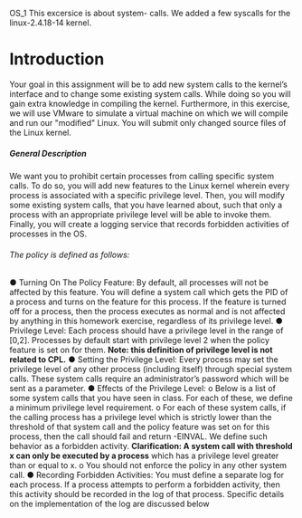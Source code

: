 OS_1
This excersice is about system- calls.
We added a few syscalls for the linux-2.4.18-14 kernel.
# Introduction
Your goal in this assignment will be to add new system calls to the kernel’s interface and to
change some existing system calls. While doing so you will gain extra knowledge in compiling
the kernel. Furthermore, in this exercise, we will use VMware to simulate a virtual machine on
which we will compile and run our "modified" Linux. You will submit only changed source files of
the Linux kernel.
##### General Description
We want you to prohibit certain processes from calling specific system calls. To do so, you will
add new features to the Linux kernel wherein every process is associated with a specific
privilege level. Then, you will modify some existing system calls, that you have learned about,
such that only a process with an appropriate privilege level will be able to invoke them. Finally,
you will create a logging service that records forbidden activities of processes in the OS.
###### The policy is defined as follows:
● Turning On The Policy Feature: By default, all processes will not be affected by this
feature. You will define a system call which gets the PID of a process and turns on the
feature for this process. If the feature is turned off for a process, then the process
executes as normal and is not affected by anything in this homework exercise,
regardless of its privilege level.
● Privilege Level: Each process should have a privilege level in the range of [0,2].
Processes by default start with privilege level 2 when the policy feature is set on for
them.
**Note: this definition of privilege level is not related to CPL.**
● Setting the Privilege Level: Every process may set the privilege level of any other
process (including itself) through special system calls. These system calls require an
administrator’s password which will be sent as a parameter.
● Effects of the Privilege Level:
o Below is a list of some system calls that you have seen in class. For each of
these, we define a minimum privilege level requirement.
o For each of these system calls, if the calling process has a privilege level which is
strictly lower than the threshold of that system call and the policy feature was set
on for this process, then the call should fail and return -EINVAL. We define such
behavior as a forbidden activity.
**Clarification: A system call with threshold x can only be executed by a process**
which has a privilege level greater than or equal to x.
o You should not enforce the policy in any other system call.
● Recording Forbidden Activities: You must define a separate log for each process. If a
process attempts to perform a forbidden activity, then this activity should be recorded in
the log of that process. Specific details on the implementation of the log are discussed
below
